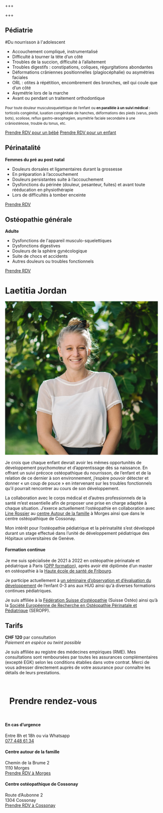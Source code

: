 +++

+++
## **Pédiatrie**

#Du nourrisson à l'adolescent

* Accouchement compliqué, instrumentalisé
* Difficulté à tourner la tête d’un côté
* Troubles de la succion, difficulté à l’allaitement
* Troubles digestifs : constipations, coliques, régurgitations abondantes
* Déformations crâniennes positionnelles (plagiocéphalie) ou asymétries faciales
* ORL : otites à répétition, encombrement des bronches, œil qui coule que d’un côté
* Asymétrie lors de la marche
* Avant ou pendant un traitement orthodontique

<small>Pour toute douleur musculosquelettique de l’enfant ou **en parallèle à un suivi médical** : torticolis congénital, luxation congénitale de hanches, déformations des pieds (varus, pieds bots), scoliose, reflux gastro-œsophagien, asymétrie faciale secondaire à une crâniosténose, trouble du tonus, etc.</small>

<div class="cta"> <a href="[https://progenda.be/calendars/jordan-laetitia-osteopathe-morges/availabilities](https://progenda.be/calendars/jordan-laetitia-osteopathe-morges/availabilities "https://progenda.be/calendars/jordan-laetitia-osteopathe-morges/availabilities")" target="_blank" class="btn">Prendre RDV pour un bébé</a> <a href="[https://progenda.be/calendars/jordan-laetitia-osteopathe-morges/availabilities](https://progenda.be/calendars/jordan-laetitia-osteopathe-morges/availabilities "https://progenda.be/calendars/jordan-laetitia-osteopathe-morges/availabilities")" target="_blank" class="btn">Prendre RDV pour un enfant</a> </div>

## **Périnatalité**

**Femmes du pré au post natal**

* Douleurs dorsales et ligamentaires durant la grossesse
* En préparation à l’accouchement
* Douleurs persistantes suite à l’accouchement
* Dysfonctions du périnée (douleur, pesanteur, fuites) et avant toute rééducation en physiothérapie
* Lors de difficultés à tomber enceinte

<div class="cta">
<a href="https://progenda.be/calendars/jordan-laetitia-osteopathe-morges" target="_blank" class="btn">Prendre RDV</a>
</div>

## **Ostéopathie générale**

**Adulte**

* Dysfonctions de l'appareil musculo-squelettiques
* Dysfonctions digestives
* Douleurs de la sphère gynécologique
* Suite de chocs et accidents
* Autres douleurs ou troubles fonctionnels

<div class="cta">
<a href="https://progenda.be/calendars/jordan-laetitia-osteopathe-morges" target="_blank" class="btn">Prendre RDV</a>
</div>

# Laetitia Jordan

<img src="/uploads/header_laetitia.jpg"/>

Je crois que chaque enfant devrait avoir les mêmes opportunités de développement psychomoteur et d’apprentissage dès sa naissance. En offrant un suivi précoce ostéopathique du nourrisson, de l’enfant et de la relation de ce dernier à son environnement, j’espère pouvoir détecter et donner « un coup de pouce » en intervenant sur les troubles fonctionnels qu’il pourrait rencontrer au cours de son développement.

La collaboration avec le corps médical et d’autres professionnels de la santé m’est essentielle afin de proposer une prise en charge adaptée à chaque situation. J’exerce actuellement l’ostéopathie en collaboration avec [Line Rossier](https://www.osteo-line.ch/) au [centre Autour de la famille](https://autourdelafamille.ch/osteopathie/) à Morges ainsi que dans le centre ostéopathique de Cossonay.

Mon intérêt pour l’ostéopathie pédiatrique et la périnatalité s’est développé durant un stage effectué dans l’unité de développement pédiatrique des Hôpitaux universitaires de Genève.

#### **Formation continue**

Je me suis spécialisée de 2021 à 2022 en ostéopathie périnatale et pédiatrique à Paris ([OPP formation](https://osteopathie-perinatale-pediatrique.com/)), après avoir été diplômée d’un master en ostéopathie à la [Haute école de santé de Fribourg](https://www.heds-fr.ch/fr/formations/osteopathie-bilingue/la-profession/).

Je participe actuellement à [un séminaire d’observation et d’évaluation du développement](https://www.hug.ch/sante-psychique-perinatalite/espace-professionnel) de l’enfant 0-3 ans aux HUG ainsi qu'à diverses formations continues pédiatriques.

Je suis affiliée à la [Fédération Suisse d’ostéopathie](https://www.fso-svo.ch/) (Suisse Ostéo) ainsi qu’à la [Société Européenne de Recherche en Ostéopathie Périnatale et Pédiatrique](https://seropp.org/) (SEROPP).

</div>
</div>

## Tarifs

**CHF 120** par consultation <br/>
_Paiement en espèce ou twint possible_

Je suis affiliée au registre des médecines empiriques (RME). Mes consultations sont remboursées par toutes les assurances complémentaires (excepté EGK) selon les conditions établies dans votre contrat. Merci de vous adresser directement auprès de votre assurance pour connaître les détails de leurs prestations.

<footer class="container-full">

<div style="max-width:60em;margin:0 auto;padding:1em;">

# Prendre rendez-vous

</div>

<div class="footer-container">

<div>

#### En cas d’urgence

Entre 8h et 18h ou via Whatsapp <br/>
[077 448 61 34](tel:0041774486134)

</div>

<div>

#### Centre autour de la famille

Chemin de la Brume 2 <br/>  1110 Morges <br/>  [Prendre RDV à Morges](https://progenda.be/calendars/jordan-laetitia-osteopathe-morges)

</div>
<div>

#### Centre ostéopathique de Cossonay

Route d’Aubonne 2  <br/>  1304 Cossonay  <br/>  [Prendre RDV à Cossonay](https://progenda.be/calendars/jordan-cossonay-laetitia-osteopathe-cossonay)

</div>

</div>

</footer>